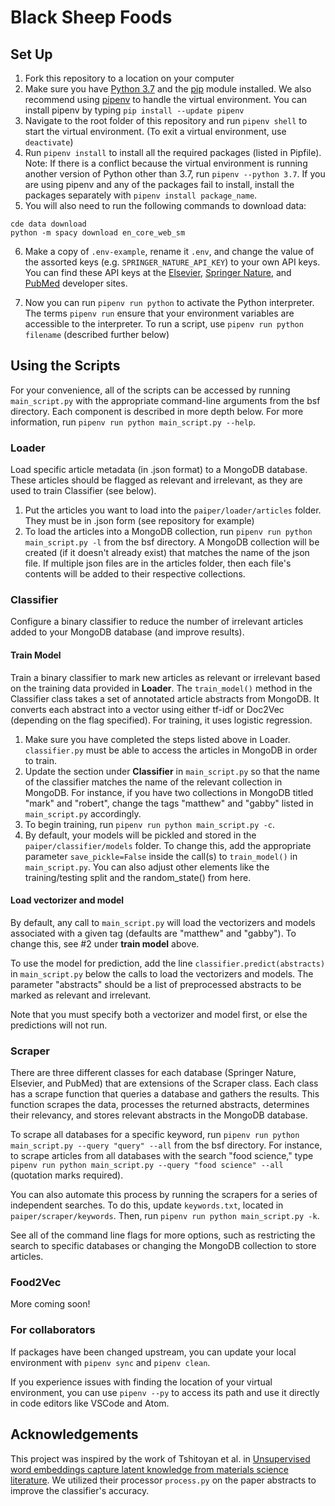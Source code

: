 # Black Sheep Foods
## Set Up
1. Fork this repository to a location on your computer
2. Make sure you have [Python 3.7](https://www.python.org/) and the [pip](https://pip.pypa.io/en/stable/) module installed. We also recommend using [pipenv](https://docs.pipenv.org/) to handle the virtual environment. You can install pipenv by typing `pip install --update pipenv`
3. Navigate to the root folder of this repository and run `pipenv shell` to start the virtual environment. (To exit a virtual environment, use `deactivate`)
4. Run `pipenv install` to install all the required packages (listed in Pipfile). Note: If there is a conflict because the virtual environment is running another version of Python other than 3.7, run `pipenv --python 3.7`. If you are using pipenv and any of the packages fail to install, install the packages separately with `pipenv install package_name`.
5. You will also need to run the following commands to download data:
```
cde data download
python -m spacy download en_core_web_sm 
```
6. Make a copy of `.env-example`, rename it `.env`, and change the value of the assorted keys (e.g. `SPRINGER_NATURE_API_KEY`) to your own API keys. You can find these API keys at the [Elsevier](https://dev.elsevier.com/), [Springer Nature](https://dev.springernature.com/), and [PubMed](https://www.ncbi.nlm.nih.gov/home/develop/api/) developer sites.

7. Now you can run `pipenv run python` to activate the Python interpreter. The terms `pipenv run` ensure that your environment variables are accessible to the interpreter. To run a script, use `pipenv run python filename` (described further below)


## Using the Scripts
For your convenience, all of the scripts can be accessed by running `main_script.py` with the appropriate command-line arguments from the bsf directory. Each component is described in more depth below. For more information, run `pipenv run python main_script.py --help`.


### Loader
Load specific article metadata (in .json format) to a MongoDB database. These articles should be flagged as relevant and irrelevant, as they are used to train Classifier (see below). 

1. Put the articles you want to load into the `paiper/loader/articles` folder. They must be in .json form (see repository for example)
2. To load the articles into a MongoDB collection, run `pipenv run python main_script.py -l` from the bsf directory. A MongoDB collection will be created (if it doesn't already exist) that matches the name of the json file. If multiple json files are in the articles folder, then each file's contents will be added to their respective collections.


### Classifier
Configure a binary classifier to reduce the number of irrelevant articles added to your MongoDB database (and improve results).


#### Train Model
Train a binary classifier to mark new articles as relevant or irrelevant based on the training data provided in **Loader**.
The `train_model()` method in the Classifier class takes a set of annotated article abstracts from MongoDB. It converts each abstract into a vector using either tf-idf or Doc2Vec (depending on the flag specified). For training, it uses logistic regression. 

1. Make sure you have completed the steps listed above in Loader. `classifier.py` must be able to access the articles in MongoDB in order to train.
2. Update the section under **Classifier** in `main_script.py` so that the name of the classifier matches the name of the relevant collection in MongoDB. For instance, if you have two collections in MongoDB titled "mark" and "robert", change the tags "matthew" and "gabby" listed in `main_script.py` accordingly. 
3. To begin training, run `pipenv run python main_script.py -c`.
4. By default, your models will be pickled and stored in the `paiper/classifier/models` folder. To change this, add the appropriate parameter `save_pickle=False` inside the call(s) to `train_model()` in `main_script.py`. You can also adjust other elements like the training/testing split and the random_state() from here.


#### Load vectorizer and model
By default, any call to `main_script.py` will load the vectorizers and models associated with a given tag (defaults are "matthew" and "gabby"). To change this, see #2 under **train model** above.

To use the model for prediction, add the line `classifier.predict(abstracts)` in `main_script.py` below the calls to load the vectorizers and models. The parameter "abstracts" should be a list of preprocessed abstracts to be marked as relevant and irrelevant. 

Note that you must specify both a vectorizer and model first, or else the predictions will not run.


### Scraper
There are three different classes for each database (Springer Nature, Elsevier, and PubMed) that are extensions of the Scraper class. Each class has a scrape function that queries a database and gathers the results. This function scrapes the data, processes the returned abstracts, determines their relevancy, and stores relevant abstracts in the MongoDB database. 

To scrape all databases for a specific keyword, run `pipenv run python main_script.py --query "query" --all` from the bsf directory. For instance, to scrape articles from all databases with the search "food science," type `pipenv run python main_script.py --query "food science" --all` (quotation marks required). 

You can also automate this process by running the scrapers for a series of independent searches. To do this, update `keywords.txt`, located in `paiper/scraper/keywords`. Then, run `pipenv run python main_script.py -k`.

See all of the command line flags for more options, such as restricting the search to specific databases or changing the MongoDB collection to store articles.

### Food2Vec
More coming soon!


### For collaborators
If packages have been changed upstream, you can update your local environment with `pipenv sync` and `pipenv clean`.


If you experience issues with finding the location of your virtual environment, you can use `pipenv --py` to access its path and use it directly in code editors like VSCode and Atom.


## Acknowledgements
This project was inspired by the work of Tshitoyan et al. in [Unsupervised word embeddings capture latent knowledge from materials science literature](https://github.com/materialsintelligence/mat2vec). We utilized their processor `process.py` on the paper abstracts to improve the classifier's accuracy.

